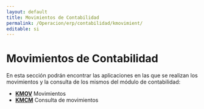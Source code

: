 ```yaml
---
layout: default
title: Movimientos de Contabilidad
permalink: /Operacion/erp/contabilidad/kmovimient/
editable: si
---
```


# Movimientos de Contabilidad

En esta sección podrán encontrar las aplicaciones en las que se realizan los movimientos y la consulta de los mismos del módulo de contabilidad:

- [**KMOV**](http://docs.oasiscom.com/Operacion/erp/contabilidad/kmovimient/kmov) Movimientos  
- [**KMCM**](http://docs.oasiscom.com/Operacion/erp/contabilidad/kmovimient/kmcm) Consulta de movimientos  

